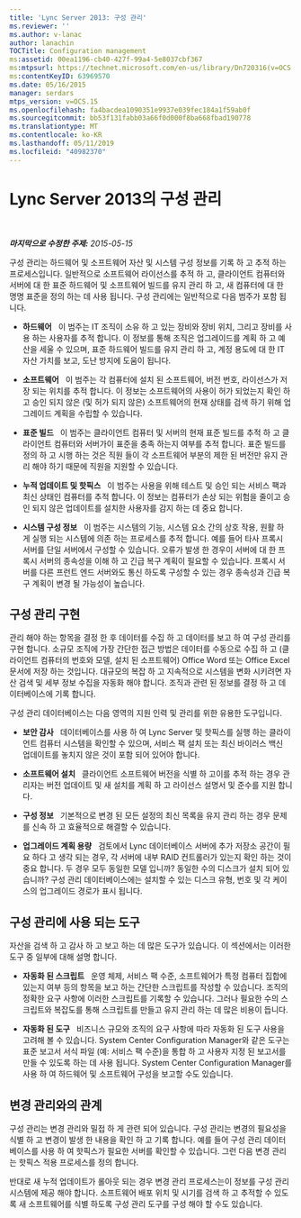 ```yaml
---
title: 'Lync Server 2013: 구성 관리'
ms.reviewer: ''
ms.author: v-lanac
author: lanachin
TOCTitle: Configuration management
ms:assetid: 00ea1196-cb40-427f-99a4-5e8037cbf367
ms:mtpsurl: https://technet.microsoft.com/en-us/library/Dn720316(v=OCS.15)
ms:contentKeyID: 63969570
ms.date: 05/16/2015
manager: serdars
mtps_version: v=OCS.15
ms.openlocfilehash: fa4bacdea1090351e9937e039fec184a1f59ab0f
ms.sourcegitcommit: bb53f131fabb03a66f0d000f8ba668fbad190778
ms.translationtype: MT
ms.contentlocale: ko-KR
ms.lasthandoff: 05/11/2019
ms.locfileid: "40982370"
---
```

<div data-xmlns="http://www.w3.org/1999/xhtml">

<div class="topic" data-xmlns="http://www.w3.org/1999/xhtml" data-msxsl="urn:schemas-microsoft-com:xslt" data-cs="http://msdn.microsoft.com/en-us/">

<div data-asp="http://msdn2.microsoft.com/asp">

# <a name="configuration-management-in-lync-server-2013"></a>Lync Server 2013의 구성 관리

</div>

<div id="mainSection">

<div id="mainBody">

<span> </span>

_**마지막으로 수정한 주제:** 2015-05-15_

구성 관리는 하드웨어 및 소프트웨어 자산 및 시스템 구성 정보를 기록 하 고 추적 하는 프로세스입니다. 일반적으로 소프트웨어 라이선스를 추적 하 고, 클라이언트 컴퓨터와 서버에 대 한 표준 하드웨어 및 소프트웨어 빌드를 유지 관리 하 고, 새 컴퓨터에 대 한 명명 표준을 정의 하는 데 사용 됩니다. 구성 관리에는 일반적으로 다음 범주가 포함 됩니다.

  - **하드웨어**   이 범주는 IT 조직이 소유 하 고 있는 장비와 장비 위치, 그리고 장비를 사용 하는 사용자를 추적 합니다. 이 정보를 통해 조직은 업그레이드를 계획 하 고 예산을 세울 수 있으며, 표준 하드웨어 빌드를 유지 관리 하 고, 계정 용도에 대 한 IT 자산 가치를 보고, 도난 방지에 도움이 됩니다.

  - **소프트웨어**   이 범주는 각 컴퓨터에 설치 된 소프트웨어, 버전 번호, 라이선스가 저장 되는 위치를 추적 합니다. 이 정보는 소프트웨어의 사용이 허가 되었는지 확인 하 고 승인 되지 않은 (및 허가 되지 않은) 소프트웨어의 현재 상태를 검색 하기 위해 업그레이드 계획을 수립할 수 있습니다.

  - **표준 빌드**   이 범주는 클라이언트 컴퓨터 및 서버의 현재 표준 빌드를 추적 하 고 클라이언트 컴퓨터와 서버가이 표준을 충족 하는지 여부를 추적 합니다. 표준 빌드를 정의 하 고 시행 하는 것은 직원 들이 각 소프트웨어 부분의 제한 된 버전만 유지 관리 해야 하기 때문에 직원을 지원할 수 있습니다.

  - **누적 업데이트 및 핫픽스**   이 범주는 사용을 위해 테스트 및 승인 되는 서비스 팩과 최신 상태인 컴퓨터를 추적 합니다. 이 정보는 컴퓨터가 손상 되는 위험을 줄이고 승인 되지 않은 업데이트를 설치한 사용자를 감지 하는 데 중요 합니다.

  - **시스템 구성 정보**   이 범주는 시스템의 기능, 시스템 요소 간의 상호 작용, 원활 하 게 실행 되는 시스템에 의존 하는 프로세스를 추적 합니다. 예를 들어 타사 프록시 서버를 단일 서버에서 구성할 수 있습니다. 오류가 발생 한 경우이 서버에 대 한 프록시 서버의 종속성을 이해 하 고 긴급 복구 계획이 필요할 수 있습니다. 프록시 서버를 다른 프런트 엔드 서버와도 통신 하도록 구성할 수 있는 경우 종속성과 긴급 복구 계획이 변경 될 가능성이 높습니다.

<div>

## <a name="implementing-configuration-management"></a>구성 관리 구현

관리 해야 하는 항목을 결정 한 후 데이터를 수집 하 고 데이터를 보고 하 여 구성 관리를 구현 합니다. 소규모 조직에 가장 간단한 접근 방법은 데이터를 수동으로 수집 하 고 (클라이언트 컴퓨터의 번호와 모델, 설치 된 소프트웨어) Office Word 또는 Office Excel 문서에 저장 하는 것입니다. 대규모의 복잡 하 고 지속적으로 시스템을 변화 시키려면 자산 검색 및 세부 정보 수집을 자동화 해야 합니다. 조직과 관련 된 정보를 결정 하 고 데이터베이스에 기록 합니다.

구성 관리 데이터베이스는 다음 영역의 지원 인력 및 관리를 위한 유용한 도구입니다.

  - **보안 감사**   데이터베이스를 사용 하 여 Lync Server 및 핫픽스를 실행 하는 클라이언트 컴퓨터 시스템을 확인할 수 있으며, 서비스 팩 설치 또는 최신 바이러스 백신 업데이트를 놓치지 않은 것이 포함 되어 있어야 합니다.

  - **소프트웨어 설치**   클라이언트 소프트웨어 버전을 식별 하 고이를 추적 하는 경우 관리자는 버전 업데이트 및 새 설치를 계획 하 고 라이선스 설명서 및 준수를 지원 합니다.

  - **구성 정보**   기본적으로 변경 된 모든 설정의 최신 목록을 유지 관리 하는 경우 문제를 신속 하 고 효율적으로 해결할 수 있습니다.

  - **업그레이드 계획 용량**   검토에서 Lync 데이터베이스 서버에 추가 저장소 공간이 필요 하다 고 생각 되는 경우, 각 서버에 내부 RAID 컨트롤러가 있는지 확인 하는 것이 중요 합니다. 두 경우 모두 동일한 모델 입니까? 동일한 수의 디스크가 설치 되어 있습니까? 구성 관리 데이터베이스에는 설치할 수 있는 디스크 유형, 번호 및 각 케이스의 업그레이드 경로가 표시 됩니다.

</div>

<div>

## <a name="tools-used-for-configuration-management"></a>구성 관리에 사용 되는 도구

자산을 검색 하 고 감사 하 고 보고 하는 데 많은 도구가 있습니다. 이 섹션에서는 이러한 도구 중 일부에 대해 설명 합니다.

  - **자동화 된 스크립트**   운영 체제, 서비스 팩 수준, 소프트웨어가 특정 컴퓨터 집합에 있는지 여부 등의 항목을 보고 하는 간단한 스크립트를 작성할 수 있습니다. 조직의 정확한 요구 사항에 이러한 스크립트를 기록할 수 있습니다. 그러나 필요한 수의 스크립트와 복잡도를 통해 스크립트를 만들고 유지 관리 하는 데 많은 비용이 듭니다.

  - **자동화 된 도구**   비즈니스 규모와 조직의 요구 사항에 따라 자동화 된 도구 사용을 고려해 볼 수 있습니다. System Center Configuration Manager와 같은 도구는 표준 보고서 서식 파일 (예: 서비스 팩 수준)을 통합 하 고 사용자 지정 된 보고서를 만들 수 있도록 하는 데 사용 됩니다. System Center Configuration Manager를 사용 하 여 하드웨어 및 소프트웨어 구성을 보고할 수도 있습니다.

</div>

<div>

## <a name="relationship-with-change-management"></a>변경 관리와의 관계

구성 관리는 변경 관리와 밀접 하 게 관련 되어 있습니다. 구성 관리는 변경의 필요성을 식별 하 고 변경이 발생 한 내용을 확인 하 고 기록 합니다. 예를 들어 구성 관리 데이터베이스를 사용 하 여 핫픽스가 필요한 서버를 확인할 수 있습니다. 그런 다음 변경 관리는 핫픽스 적용 프로세스를 정의 합니다.

반대로 새 누적 업데이트가 롤아웃 되는 경우 변경 관리 프로세스는이 정보를 구성 관리 시스템에 제공 해야 합니다. 소프트웨어 배포 위치 및 시기를 검색 하 고 추적할 수 있도록 새 소프트웨어를 식별 하도록 구성 관리 도구를 구성 해야 할 수도 있습니다.

</div>

</div>

<span> </span>

</div>

</div>

</div>

